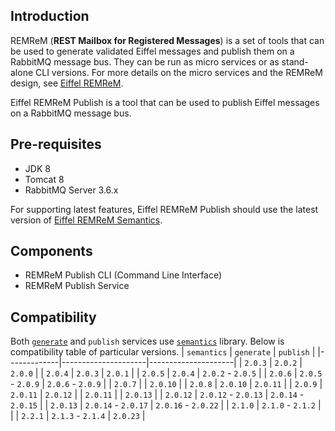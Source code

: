 ## Introduction

REMReM (**REST Mailbox for Registered Messages**) is a set of tools that can be used to generate validated Eiffel messages and publish them on a RabbitMQ message bus. They can be run as micro services or as stand-alone CLI versions. For more details on the micro services and the REMReM design, see [Eiffel REMReM](https://github.com/eiffel-community/eiffel-remrem).

Eiffel REMReM Publish is a tool that can be used to publish Eiffel messages on a RabbitMQ message bus.

## Pre-requisites

*   JDK 8
*   Tomcat 8
*   RabbitMQ Server 3.6.x

For supporting latest features, Eiffel REMReM Publish should use the latest version of [Eiffel REMReM Semantics](https://github.com/eiffel-community/eiffel-remrem-semantics).

## Components

*   REMReM Publish CLI (Command Line Interface)
*   REMReM Publish Service

## Compatibility
Both [`generate`](https://github.com/eiffel-community/eiffel-remrem-generate) and `publish` services use [`semantics`](https://github.com/eiffel-community/eiffel-remrem-semantics) library. Below is compatibility table of particular versions.
| `semantics` | `generate`          | `publish`           |
|-------------|---------------------|---------------------|
| `2.0.3`     | `2.0.2`             | `2.0.0`             |
| `2.0.4`     | `2.0.3`             | `2.0.1`             |
| `2.0.5`     | `2.0.4`             | `2.0.2` - `2.0.5`   |
| `2.0.6`     | `2.0.5` - `2.0.9`   | `2.0.6` - `2.0.9`   |
| `2.0.7`     |                     | `2.0.10`            |
| `2.0.8`     | `2.0.10`            | `2.0.11`            |
| `2.0.9`     | `2.0.11`            | `2.0.12`            |
| `2.0.11`    |                     | `2.0.13`            |
| `2.0.12`    | `2.0.12` - `2.0.13` | `2.0.14` - `2.0.15` |
| `2.0.13`    | `2.0.14` - `2.0.17` | `2.0.16` - `2.0.22` |
| `2.1.0`     | `2.1.0` - `2.1.2`   |                     |
| `2.2.1`     | `2.1.3` - `2.1.4`   | `2.0.23`            |